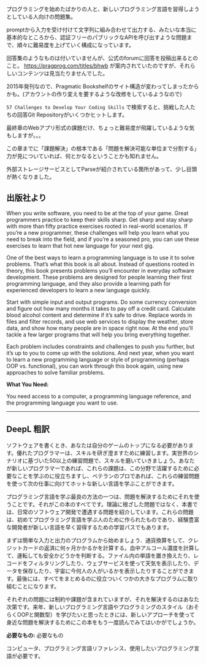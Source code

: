 プログラミングを始めたばかりの人と、新しいプログラミング言語を習得しようとしている人向けの問題集。

promptから入力を受け付けて文字列に組み合わせて出力する、みたいな本当に基本的なところから、認証フリーのパブリックなAPIを呼び出すような問題まで、順々に難易度を上げていく構成になっています。

回答集のようなものは付いていませんが、公式のforumに回答を投稿出来るとのこと。
https://pragprog.com/titles/bhwb が案内されていたのですが、それらしいコンテンツは見当たりませんでした。

2015年発刊なので、Pragmatic Bookshelfのサイト構造が変わってしまったからかも。(アカウントの作り変えを要するような改修をしているようなので)

`57 Challenges to Develop Your Coding Skills` で検索すると、挑戦した人たちの回答Git Repositoryがいくつかヒットします。

最終章のWebアプリ形式の課題だけ、ちょっと難易度が飛躍しているような気もしますが。。。

この章までに「課題解決」の根本である「問題を解決可能な単位まで分割する」力が見についていれば、何とかなるということかも知れません。

外部ストレージサービスとしてParseが紹介されている箇所があって、少し目頭が熱くなりました。

## 出版社より

When you write software, you need to be at the top of your game. Great programmers practice to keep their skills sharp. Get sharp and stay sharp with more than fifty practice exercises rooted in real-world scenarios. If you’re a new programmer, these challenges will help you learn what you need to break into the field, and if you’re a seasoned pro, you can use these exercises to learn that hot new language for your next gig.

One of the best ways to learn a programming language is to use it to solve problems. That’s what this book is all about. Instead of questions rooted in theory, this book presents problems you’ll encounter in everyday software development. These problems are designed for people learning their first programming language, and they also provide a learning path for experienced developers to learn a new language quickly.

Start with simple input and output programs. Do some currency conversion and figure out how many months it takes to pay off a credit card. Calculate blood alcohol content and determine if it’s safe to drive. Replace words in files and filter records, and use web services to display the weather, store data, and show how many people are in space right now. At the end you’ll tackle a few larger programs that will help you bring everything together.

Each problem includes constraints and challenges to push you further, but it’s up to you to come up with the solutions. And next year, when you want to learn a new programming language or style of programming (perhaps OOP vs. functional), you can work through this book again, using new approaches to solve familiar problems.

**What You Need:**

You need access to a computer, a programming language reference, and the programming language you want to use.

---

## DeepL 粗訳

ソフトウェアを書くとき、あなたは自分のゲームのトップになる必要があります。優れたプログラマーは、スキルを研ぎ澄ますために練習します。実世界のシナリオに基づいた50以上の練習問題で、スキルを磨いていきましょう。あなたが新しいプログラマーであれば、これらの課題は、この分野で活躍するために必要なことを学ぶのに役立ちますし、ベテランのプロであれば、これらの練習問題を使って次の仕事に向けてホットな新しい言語を学ぶことができます。

プログラミング言語を学ぶ最良の方法の一つは、問題を解決するためにそれを使うことです。それがこの本のすべてです。理論に根ざした問題ではなく、本書では、日常のソフトウェア開発で遭遇する問題を紹介しています。これらの問題は、初めてプログラミング言語を学ぶ人のために作られたものであり、経験豊富な開発者が新しい言語を早く習得するための学習パスでもあります。

まずは簡単な入力と出力のプログラムから始めましょう．通貨換算をして、クレジットカードの返済に何ヶ月かかるかを計算する。血中アルコール濃度を計算して、運転しても安全かどうかを判断する。ファイル内の単語を置き換えたり、レコードをフィルタリングしたり、ウェブサービスを使って天気を表示したり、データを保存したり、宇宙に今何人の人がいるかを表示したりすることができます。最後には、すべてをまとめるのに役立ついくつかの大きなプログラムに取り組むことになります。

それぞれの問題には制約や課題が含まれていますが、それを解決するのはあなた次第です。来年、新しいプログラミング言語やプログラミングのスタイル（おそらくOOPと関数型）を学びたいと思ったときには、新しいアプローチを使って身近な問題を解決するためにこの本をもう一度読んでみてはいかがでしょうか。

**必要なもの:** 必要なもの

コンピュータ、プログラミング言語リファレンス、使用したいプログラミング言語が必要です。
